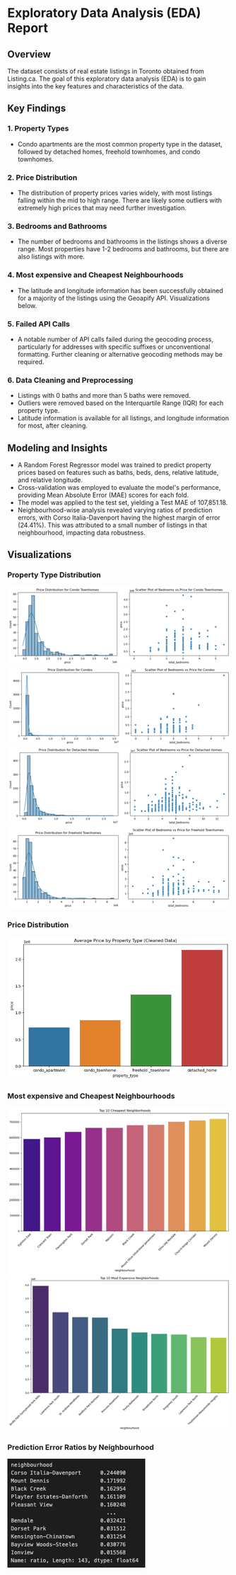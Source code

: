 # Exploratory Data Analysis (EDA) Report

## Overview

The dataset consists of real estate listings in Toronto obtained from Listing.ca. The goal of this exploratory data analysis (EDA) is to gain insights into the key features and characteristics of the data.

## Key Findings

### 1. Property Types

- Condo apartments are the most common property type in the dataset, followed by detached homes, freehold townhomes, and condo townhomes.

### 2. Price Distribution

- The distribution of property prices varies widely, with most listings falling within the mid to high range. There are likely some outliers with extremely high prices that may need further investigation.

### 3. Bedrooms and Bathrooms

- The number of bedrooms and bathrooms in the listings shows a diverse range. Most properties have 1-2 bedrooms and bathrooms, but there are also listings with more.

### 4. Most expensive and Cheapest Neighbourhoods

- The latitude and longitude information has been successfully obtained for a majority of the listings using the Geoapify API. Visualizations below. 

### 5. Failed API Calls

- A notable number of API calls failed during the geocoding process, particularly for addresses with specific suffixes or unconventional formatting. Further cleaning or alternative geocoding methods may be required.

### 6. Data Cleaning and Preprocessing

- Listings with 0 baths and more than 5 baths were removed.
- Outliers were removed based on the Interquartile Range (IQR) for each property type.
- Latitude information is available for all listings, and longitude information for most, after cleaning.

## Modeling and Insights

- A Random Forest Regressor model was trained to predict property prices based on features such as baths, beds, dens, relative latitude, and relative longitude.
- Cross-validation was employed to evaluate the model's performance, providing Mean Absolute Error (MAE) scores for each fold.
- The model was applied to the test set, yielding a Test MAE of 107,851.18.
- Neighbourhood-wise analysis revealed varying ratios of prediction errors, with Corso Italia-Davenport having the highest margin of error (24.41%). This was attributed to a small number of listings in that neighbourhood, impacting data robustness.

## Visualizations

### Property Type Distribution

![Property Type Distribution](images/property-type-dist-condo-townhouse.png)
![Property Type Distribution](images/property-type-dist-condos.png)
![Property Type Distribution](images/property-type-dist-detached-homes.png)
![Property Type Distribution](images/property-type-dist-freehold.png)

### Price Distribution

![Price Distribution](images/average-price-by-property-type.png)

### Most expensive and Cheapest Neighbourhoods

![Most expensive and Cheapest Neighbourhoods](images/top-10-cheapest.png)
![Most expensive and Cheapest Neighbourhoods](images/top-10-most-expensive.png)

### Prediction Error Ratios by Neighbourhood

![Prediction Error Ratios by Neighbourhood](images/neighbourhood-ratios.png)
